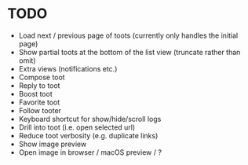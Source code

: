 # TODO

- Load next / previous page of toots (currently only handles the initial page)
- Show partial toots at the bottom of the list view (truncate rather than omit)
- Extra views (notifications etc.)
- Compose toot
- Reply to toot
- Boost toot
- Favorite toot
- Follow tooter
- Keyboard shortcut for show/hide/scroll logs
- Drill into toot (i.e. open selected url)
- Reduce toot verbosity (e.g. duplicate links)
- Show image preview
- Open image in browser / macOS preview / ?

